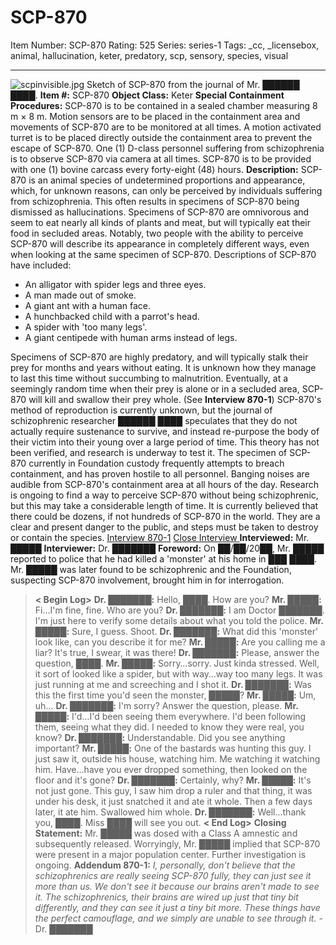 # SCP-870
Item Number: SCP-870
Rating: 525
Series: series-1
Tags: _cc, _licensebox, animal, hallucination, keter, predatory, scp, sensory, species, visual

---

![scpinvisible.jpg](https://scp-wiki.wdfiles.com/local--files/scp-870/scpinvisible.jpg)
Sketch of SCP-870 from the journal of Mr. ██████ ████.
**Item #:** SCP-870
**Object Class:** Keter
**Special Containment Procedures:** SCP-870 is to be contained in a sealed chamber measuring 8 m × 8 m. Motion sensors are to be placed in the containment area and movements of SCP-870 are to be monitored at all times.
A motion activated turret is to be placed directly outside the containment area to prevent the escape of SCP-870. One (1) D-class personnel suffering from schizophrenia is to observe SCP-870 via camera at all times.
SCP-870 is to be provided with one (1) bovine carcass every forty-eight (48) hours.
**Description:** SCP-870 is an animal species of undetermined proportions and appearance, which, for unknown reasons, can only be perceived by individuals suffering from schizophrenia. This often results in specimens of SCP-870 being dismissed as hallucinations. Specimens of SCP-870 are omnivorous and seem to eat nearly all kinds of plants and meat, but will typically eat their food in secluded areas.
Notably, two people with the ability to perceive SCP-870 will describe its appearance in completely different ways, even when looking at the same specimen of SCP-870. Descriptions of SCP-870 have included:
  * An alligator with spider legs and three eyes.
  * A man made out of smoke.
  * A giant ant with a human face.
  * A hunchbacked child with a parrot's head.
  * A spider with 'too many legs'.
  * A giant centipede with human arms instead of legs.

Specimens of SCP-870 are highly predatory, and will typically stalk their prey for months and years without eating. It is unknown how they manage to last this time without succumbing to malnutrition. Eventually, at a seemingly random time when their prey is alone or in a secluded area, SCP-870 will kill and swallow their prey whole. (See **Interview 870-1**)
SCP-870's method of reproduction is currently unknown, but the journal of schizophrenic researcher ██████ ████ speculates that they do not actually require sustenance to survive, and instead re-purpose the body of their victim into their young over a large period of time. This theory has not been verified, and research is underway to test it.
The specimen of SCP-870 currently in Foundation custody frequently attempts to breach containment, and has proven hostile to all personnel. Banging noises are audible from SCP-870's containment area at all hours of the day. Research is ongoing to find a way to perceive SCP-870 without being schizophrenic, but this may take a considerable length of time.
It is currently believed that there could be dozens, if not hundreds of SCP-870 in the world. They are a clear and present danger to the public, and steps must be taken to destroy or contain the species.
[Interview 870-1](javascript:;)
[Close Interview ](javascript:;)
**Interviewed:** Mr. █████
**Interviewer:** Dr. ███████
**Foreword:** On ██/██/20██, Mr. █████ reported to police that he had killed a 'monster' at his home in ███ ████. Mr. █████ was later found to be schizophrenic and the Foundation, suspecting SCP-870 involvement, brought him in for interrogation.
> **< Begin Log>**
> **Dr. ███████:** Hello, ████. How are you?
> **Mr. █████:** Fi…I'm fine, fine. Who are you?
> **Dr. ███████:** I am Doctor ███████. I'm just here to verify some details about what you told the police.
> **Mr. █████:** Sure, I guess. Shoot.
> **Dr. ███████:** What did this 'monster' look like, can you describe it for me?
> **Mr. █████:** Are you calling me a liar? It's true, I swear, it was there!
> **Dr. ███████:** Please, answer the question, ████.
> **Mr. █████:** Sorry…sorry. Just kinda stressed. Well, it sort of looked like a spider, but with way…way too many legs. It was just running at me and screeching and I shot it.
> **Dr. ███████:** Was this the first time you'd seen the monster, █████?
> **Mr. █████:** Um, uh…
> **Dr. ███████:** I'm sorry? Answer the question, please.
> **Mr. █████:** I'd…I'd been seeing them everywhere. I'd been following them, seeing what they did. I needed to know they were real, you know?
> **Dr. ███████:** Understandable. Did you see anything important?
> **Mr. █████:** One of the bastards was hunting this guy. I just saw it, outside his house, watching him. Me watching it watching him. Have…have you ever dropped something, then looked on the floor and it's gone?
> **Dr. ███████:** Certainly, why?
> **Mr. █████:** It's not just gone. This guy, I saw him drop a ruler and that thing, it was under his desk, it just snatched it and ate it whole. Then a few days later, it ate him. Swallowed him whole.
> **Dr. ███████:** Well…thank you, ████. Miss ████ will see you out.
> **< End Log>**
**Closing Statement:** Mr. █████ was dosed with a Class A amnestic and subsequently released. Worryingly, Mr. █████ implied that SCP-870 were present in a major population center. Further investigation is ongoing.
**Addendum 870-1:** _I, personally, don't believe that the schizophrenics are really seeing SCP-870 fully, they can just see it more than us. We don't see it because our brains aren't made to see it. The schizophrenics, their brains are wired up just that tiny bit differently, and they can see it just a tiny bit more. These things have the perfect camouflage, and we simply are unable to see through it._ \- Dr. ███████
